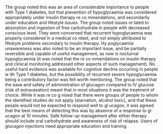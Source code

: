 The group noted this was an area of considerable importance to people with Type 1 diabetes, but that prevention of hypoglycaemia was considered appropriately under insulin therapy re co mmendations, and secondarily under education and lifestyle issues. The group noted issues re lated to absorption and ingestion of free carbohydrate in people with decreased conscious level. They were concerned that recurrent hypoglycaemia was properly considered in a medical co ntext, and not simply attributed to lifestyle problems secondary to insulin therapy. Hy poglycaemia unawareness was also noted to be an important issue, and be partially reversible and capable of useful management, as now is nocturnal hypoglycaemia (it was noted that the re co mmendations on insulin therapy and clinical monitoring addressed other aspects of such management). No useful hard evidence was available for cognitive decline occurring in people w ith Type 1 diabetes, but the possibility of recurrent severe hypoglycaemia being a contributory factor was felt worth mentioning. The group noted that the ease and safety of administration of glucagon compared to IV glucose (risk of extravasation) meant that in most situations it was the treatment of choice. While it was re co g nised that there were groups of people to whom the identified studies do not apply (starvation, alcohol toxic), and that these people would not be expected to respond well to gl ucagon, it was agreed that the best means of detecting this was by absence of a response to gl ucagon at 10 minutes. Safe follow-up management after either therapy should include oral carbohydrate and awareness of risk of relapse. Users of glucagon injections need appropriate education and training.
